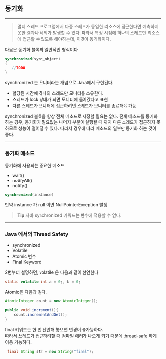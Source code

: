 ## 동기화

---

> 멀티 스레드 프로그램에서 다중 스레드가 동일한 리소스에 접근한다면 예측하지 못한 결과나 예외가 발생할 수 있다.
> 따라서 특정 시점에 하나의 스레드만 리소스에 접근할 수 있도록 해야하는데, 이것이 동기화이다.


다음은 동기화 블록의 일반적인 형식이다

```java
synchronized(sync_object)
{
   //TODO
}
```


synchronized 는 모니터라는 개념으로 Java에서 구현된다.

- 할당된 시간에 하나의 스레드만 모니터를 소유한다.
- 스레드가 lock 상태가 되면 모니터에 들어갔다고 표현
- 다른 스레드가 모니터에 접근하려면 스레드가 모니터를 종료해야 가능


synchronized 블록을 항상 전체 메소드로 지정할 필요는 없다. 전체 메소드를 동기화하는 경우,
동기화가 필요없는 나머지 부분이 실행될 때 까지 다른 스레드가 접근하지 못하므로 성능이 떨어질 수 있다.
따라서 경우에 따라 메소드의 일부만 동기화 하는 것이 좋다.

---

### 동기화 메소드

동기화에 사용되는 중요한 메소드

- wait()
- notifyAll()
- notify()

```java
synchronized(instance)
```
만약 instance 가 null 이면 NullPointerException 발생

> **Tip** 자바 synchronized 키워드는 변수에 적용할 수 없다.


----

### Java 에서의 Thread Safety

- synchronized
- Volatile
- Atomic 변수
- Final Keyword


2번부터 설명하면, volatile 은 다음과 같이 선언한다

```java
static volatile int a = 0;, b = 0;
```

Atomic은 다음과 같다.

```java
AtomicInteger count = new AtomicInteger();
    
public void increment(){
    count.incrementAndGet();
}
```

final 키워드는 한 번 선언해 놓으면 변경이 불가능하다.<br>
따라서 쓰레드가 접근하려할 때 컴파일 에러가 나오게 되기 때문에 thread-safe 하게 이용 가능하다.

```java
 final String str = new String("final");
```